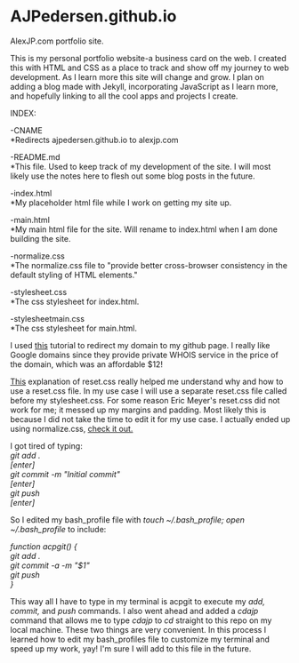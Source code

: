 # AJPedersen.github.io
AlexJP.com portfolio site.

This is my personal portfolio website-a business card on the web. I created this with HTML and CSS as a place to track and show off my journey to web development. As I learn more this site will change and grow. I plan on adding a blog made with Jekyll, incorporating JavaScript as I learn more, and hopefully linking to all the cool apps and projects I create.

INDEX:

-CNAME <br>
	*Redirects ajpedersen.github.io to alexjp.com

-README.md <br>
	*This file. Used to keep track of my development of the site. I will most likely use the notes here to flesh out some blog posts in the future.

-index.html <br>
	*My placeholder html file while I work on getting my site up.

-main.html <br>
	*My main html file for the site. Will rename to index.html when I am done building the site.

-normalize.css <br>
	*The normalize.css file to "provide better cross-browser consistency in the default styling of HTML elements."

-stylesheet.css <br>
	*The css stylesheet for index.html.

-stylesheetmain.css <br>
	*The css stylesheet for main.html.


I used <a href="http://www.curtismlarson.com/blog/2015/04/12/github-pages-google-domains/">this</a> tutorial to redirect my domain to my github page. I really like Google domains since they provide private WHOIS service in the price of the domain, which was an affordable $12!

<a href="http://sixrevisions.com/css/css-tips/css-tip-1-resetting-your-styles-with-css-reset/">This</a> explanation of reset.css really helped me understand why and how to use a reset.css file. In my use case I will use a separate reset.css file called before my stylesheet.css. For some reason Eric Meyer's reset.css did not work for me; it messed up my margins and padding. Most likely this is because I did not take the time to edit it for my use case. I actually ended up using normalize.css, <a href="http://nicolasgallagher.com/about-normalize-css/">check it out.</a>

I got tired of typing: <br>
<em>git add .<br>
[enter]<br>
git commit -m "Initial commit"<br>
[enter]<br>
git push<br>
[enter]<br>
</em>

So I edited my bash_profile file with <em>touch ~/.bash_profile; open ~/.bash_profile</em> to include:

<em>function acpgit() {<br>
    git add .<br>
    git commit -a -m "$1"<br>
    git push<br>
}<br>
</em>

This way all I have to type in my terminal is acpgit to execute my <em>add, commit,</em> and <em>push</em> commands. I also went ahead and added a <em>cdajp</em> command that allows me to type <em>cdajp</em> to <em>cd</em> straight to this repo on my local machine. These two things are very convenient. In this process I learned how to edit my bash_profiles file to customize my terminal and speed up my work, yay! I'm sure I will add to this file in the future.

